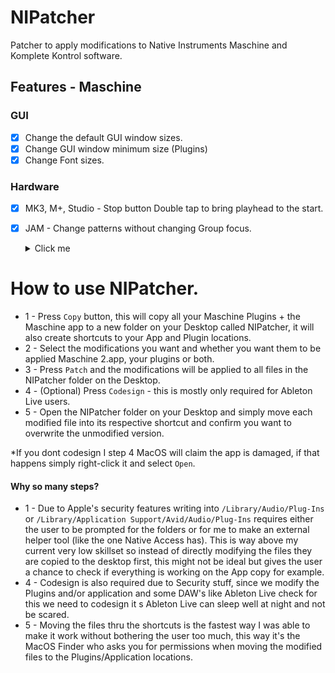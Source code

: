 # NIPatcher
Patcher to apply modifications to Native Instruments Maschine and Komplete Kontrol software.

## Features - Maschine
### GUI
- [x] Change the default GUI window sizes.
- [x] Change GUI window minimum size (Plugins)
- [x] Change Font sizes.

### Hardware
- [x] MK3, M+, Studio - Stop button Double tap to bring playhead to the start.
- [x] JAM - Change patterns without changing Group focus.<details>
  <summary>Click me</summary>
  
  ### Heading
  1. Foo
  2. Bar
     * Baz
     * Qux

  ### Some Code
  ```js
  function logSomething(something) {
    console.log('Something', something);
  }
  ```
</details>


# How to use NIPatcher.
* 1 - Press `Copy` button, this will copy all your Maschine Plugins + the Maschine app to a new folder on your Desktop called NIPatcher, it will also create shortcuts to your App and Plugin locations.<br>
* 2 - Select the modifications you want and whether you want them to be applied Maschine 2.app, your plugins or both.<br>
* 3 - Press `Patch` and the modifications will be applied to all files in the NIPatcher folder on the Desktop.<br>
* 4 - (Optional) Press `Codesign` - this is mostly only required for Ableton Live users.<br>
* 5 - Open the NIPatcher folder on your Desktop and simply move each modified file into its respective shortcut and confirm you want to overwrite the unmodified version.<br>

*If you dont codesign I step 4 MacOS will claim the app is damaged, if that happens simply right-click it and select `Open`.

#### Why so many steps?
- 1 - Due to Apple's security features writing into `/Library/Audio/Plug-Ins` or `/Library/Application Support/Avid/Audio/Plug-Ins` requires either the user to be prompted for the folders or for me to make an external helper tool (like the one Native Access has). This is way above my current very low skillset so instead of directly modifying the files they are copied to the desktop first, this might not be ideal but gives the user a chance to check if everything is working on the App copy for example.<br>
- 4 - Codesign is also required due to Security stuff, since we modify the Plugins and/or application and some DAW's like Ableton Live check for this we need to codesign it s Ableton Live can sleep well at night and not be scared.<br>
- 5 - Moving the files thru the shortcuts is the fastest way I was able to make it work without bothering the user too much, this way it's the MacOS Finder who asks you for permissions when moving the modified files to the Plugins/Application locations.<br>
